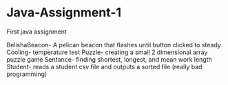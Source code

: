 # Java-Assignment-1
First java assignment

BelishaBeacon- A pelican beacon that flashes until button clicked to steady 
Cooling- temperature test
Puzzle- creating a small 2 dimensional array puzzle game
Sentance- finding shortest, longest, and mean work length
Student- reads a student csv file and outputs a sorted file (really bad programming)
